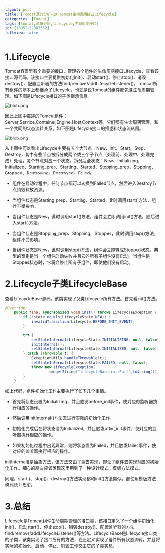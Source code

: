 ```yaml
---
layout: post
title: [Tomcat源码分析—10.Tomcat生命周期接口Lifecycle]
categories: [Tomcat]
tags: [tomcat,源码分析,lifecycle,生命周期接口]
id: [18952122007552]
fullview: false
---
```

# 1.Lifecycle

Tomcat容器里有个重要的接口，管理各个组件的生命周期接口Lifecycle，查看该接口源代码，该接口主要提供初始化init()、启动start()、停止stop()、销毁destroy()、配置监听器的方法find/remove/addLifecycleListener()。Tomcat所有组件的基本上都继承了Lifecycle，也就是说Tomcat的组件都包含生命周期管理。如下图是Lifecycle接口的子类继承信息。

![blob.png](http://file.ctosb.com/upload/image/20170623/1498190295738015419.png "1498190295738015419.png")

因此上图中描述的Tomcat组件：Server,Service,Container,Engine,Host,Context等。它们都有生命周期管理，和一个共同的状态流转关系。如下图是Lifecycle接口的描述和状态流转图。

![blob.png](http://file.ctosb.com/upload/image/20170623/1498178691749036471.png "1498178691749036471.png")

从上图中可以看出Lifecycle主要有五个大节点：New、Init、Start、Stop、Destroy，其中有些节点被拆分成两个或三个子节点（处理前、处理中、处理完成）处理，每个节点对应一个状态。拆分后全状态：New、Initializing、Initialized、Starting_prep、Starting、Started、Stopping_prep、Stopping、Stopped、Destroying、Destroyed、Failed。

* 组件在启动过程中，任何节点都可以转换到Failed节点，然后进入Destroy节点销毁释放资源。

* 当组件状态是Starting_prep、Starting、Started，此时调用start()方法，组件不受影响。

* 当组件状态是New，此时调用start()方法，组件会立即调用init()方法，随后进入start()方法。

* 当组件状态是Stopping_prep、Stopping、Stopped，此时调用stop()方法，组件不受影响。

* 当组件状态是New，此时调用stop()方法，组件会立即转成Stopped状态。典型的案例是当一个组件启动失败并且它的所有子组件没有启动。当组件是Stopped状态时，它将会停止所有子组件，即使他们没有启动。


# 2.Lifecycle子类LifecycleBase

查看LifecycleBase源码，该类实现了父类Lifecycle所有方法。首先看init()方法。

```java
@Override
    public final synchronized void init() throws LifecycleException {
        if (!state.equals(LifecycleState.NEW)) {
            invalidTransition(Lifecycle.BEFORE_INIT_EVENT);
        }

        try {
            setStateInternal(LifecycleState.INITIALIZING, null, false);
            initInternal();
            setStateInternal(LifecycleState.INITIALIZED, null, false);
        } catch (Throwable t) {
            ExceptionUtils.handleThrowable(t);
            setStateInternal(LifecycleState.FAILED, null, false);
            throw new LifecycleException(
                    sm.getString("lifecycleBase.initFail",toString()), t);
        }
    }
```

如上代码，组件初始化工作主要执行了如下几个事情。

* 首先将状态设置为Initializing，并且触发before_init事件，使对应的监听器执行相应的操作。

* 然后调用initInternal()方法去进行实际的初始化工作。

* 初始化完成后在将状态设为Initialized，并且触发after_init事件，使对应的监听器执行相应的操作。

* 如果初始化过程中出现异常，则将状态置为Failed，并且触发failed事件，使对应的监听器执行相应的操作。


initInternal()是抽象方法，该方法交由子类去实现，即让子组件去实现对应的初始化工作。细心的朋友应该发现这里用到了一种设计模式：模版方法模式。

同理，start()、stop()、destroy()方法实现都和init()方法类似，都使用模版方法模式设计思想。

# 3.总结

Lifecycle是Tomcat组件生命周期管理的接口类，该接口定义了一个组件初始化init()、启动start()、停止stop()、销毁destroy()、配置监听器的方法find/remove/addLifecycleListener()等方法。LifecycleBase是Lifecycle接口类的子类，该类实现了接口所有的方法，它还定义实现了组件所有状态流转，并且将实际的初始化、启动、停止、销毁工作交由它的子类实现。


